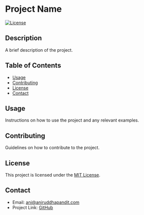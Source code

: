 # Project Name

[![License](https://img.shields.io/badge/license-MIT-blue.svg)](LICENSE)

## Description

A brief description of the project.

## Table of Contents

- [Usage](#usage)
- [Contributing](#contributing)
- [License](#license)
- [Contact](#contact)

## Usage

Instructions on how to use the project and any relevant examples.

## Contributing

Guidelines on how to contribute to the project.

## License

This project is licensed under the [MIT License](LICENSE).

## Contact

- Email: ani@aniruddhapandit.com
- Project Link: [GitHub](https://github.com/aniruddha2007/VCD/)
